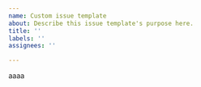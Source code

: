 ```yaml
---
name: Custom issue template
about: Describe this issue template's purpose here.
title: ''
labels: ''
assignees: ''

---
```


aaaa
